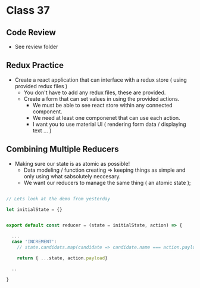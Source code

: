 # Class 37

## Code Review

- See review folder

## Redux Practice

- Create a react application that can interface with a redux store ( using provided redux files )
  - You don't have to add any redux files, these are provided.
  - Create a form that can set values in using the provided actions.
    - We must be able to see react store within any connected component.
    - We need at least one componenet that can use each action.
    - I want you to use material UI ( rendering form data / displaying text ... )

## Combining Multiple Reducers

- Making sure our state is as atomic as possible!
  - Data modeling / function creating => keeping things as simple and only using what sabsolutely neccesary.
  - We want our reducers to manage the same thing ( an atomic state );

```js

// Lets look at the demo from yesterday

let initialState = {}


export default const reducer = (state = initialState, action) => {

  ...
  case 'INCREMENT':
    // state.candidats.map(candidate => candidate.name === action.payload ? candidata.votes += 1)

    return { ...state, action.payload}

  ..

}
```
